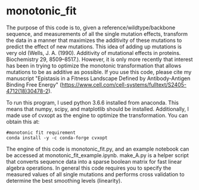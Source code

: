 # monotonic_fit
The purpose of this code is to, given a reference/wildtype/backbone sequence, 
and measurements of all the single mutation effects, transform the data in a 
manner that maximizes the additivity of these mutations to predict the effect
of new mutations. This idea of adding up mutations is very old (Wells, J. A. (1990). Additivity of mutational effects in proteins. Biochemistry 29, 8509–8517.). However, it is only more recently that interest has been in trying to optimize the monotonic transformation that allows mutations to be as additive as possible. If you use this code,
please cite my manuscript "Epistasis in a Fitness Landscape Defined by Antibody-Antigen Binding Free Energy" (https://www.cell.com/cell-systems/fulltext/S2405-4712(18)30478-2).

To run this program, I used python 3.6.6 installed from anaconda. This means that numpy, scipy, and matplotlib should be installed. Additionally, I made use of cvxopt as the engine to optimize the transformation. You can obtain this at:

```
#monotonic fit requirement
conda install -y -c conda-forge cvxopt
```

The engine of this code is monotonic_fit.py, and an example notebook can be accessed at monotonic_fit_example.ipynb. make_A.py is a helper script that converts sequence data into a sparse boolean matrix for fast linear algebra operations. In general this code requires you to specify the measured values of all single mutations and performs cross validation to determine the best smoothing levels (linearity). 
